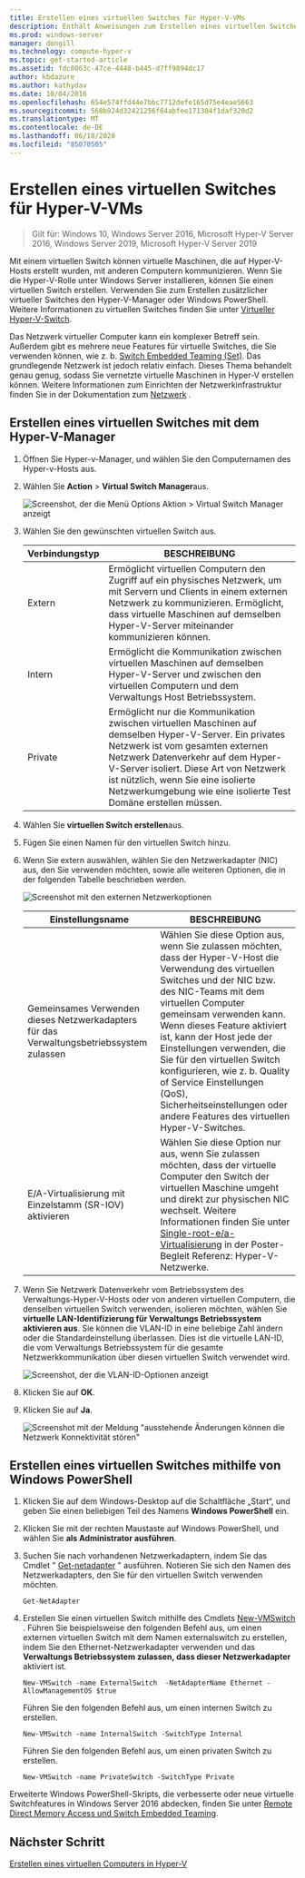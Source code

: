 ```yaml
---
title: Erstellen eines virtuellen Switches für Hyper-V-VMs
description: Enthält Anweisungen zum Erstellen eines virtuellen Switches mit dem Hyper-V-Manager oder Windows PowerShell.
ms.prod: windows-server
manager: dongill
ms.technology: compute-hyper-v
ms.topic: get-started-article
ms.assetid: fdc8063c-47ce-4448-b445-d7ff9894dc17
author: kbdazure
ms.author: kathydav
ms.date: 10/04/2016
ms.openlocfilehash: 654e574ffd44e7bbc7712defe165d75e4eae5663
ms.sourcegitcommit: 568b924d32421256f64abfee171304f1daf320d2
ms.translationtype: MT
ms.contentlocale: de-DE
ms.lasthandoff: 06/18/2020
ms.locfileid: "85070505"
---
```

# <a name="create-a-virtual-switch-for-hyper-v-virtual-machines"></a>Erstellen eines virtuellen Switches für Hyper-V-VMs

>Gilt für: Windows 10, Windows Server 2016, Microsoft Hyper-V Server 2016, Windows Server 2019, Microsoft Hyper-V Server 2019
  
Mit einem virtuellen Switch können virtuelle Maschinen, die auf Hyper-V-Hosts erstellt wurden, mit anderen Computern kommunizieren. Wenn Sie die Hyper-V-Rolle unter Windows Server installieren, können Sie einen virtuellen Switch erstellen. Verwenden Sie zum Erstellen zusätzlicher virtueller Switches den Hyper-V-Manager oder Windows PowerShell. Weitere Informationen zu virtuellen Switches finden Sie unter [Virtueller Hyper-V-Switch](../../hyper-v-virtual-switch/Hyper-V-Virtual-Switch.md).  
  
Das Netzwerk virtueller Computer kann ein komplexer Betreff sein. Außerdem gibt es mehrere neue Features für virtuelle Switches, die Sie verwenden können, wie z. b. [Switch Embedded Teaming (Set)](../../hyper-v-virtual-switch/RDMA-and-Switch-Embedded-Teaming.md#switch-embedded-teaming-set). Das grundlegende Netzwerk ist jedoch relativ einfach. Dieses Thema behandelt genau genug, sodass Sie vernetzte virtuelle Maschinen in Hyper-V erstellen können. Weitere Informationen zum Einrichten der Netzwerkinfrastruktur finden Sie in der Dokumentation zum [Netzwerk](../../../networking/index.yml) .   
  
## <a name="create-a-virtual-switch-by-using-hyper-v-manager"></a>Erstellen eines virtuellen Switches mit dem Hyper-V-Manager  
  
1.  Öffnen Sie Hyper-v-Manager, und wählen Sie den Computernamen des Hyper-v-Hosts aus.  
  
2.  Wählen Sie **Action**  >  **Virtual Switch Manager**aus.  
  
    ![Screenshot, der die Menü Options Aktion > Virtual Switch Manager anzeigt](../media/Hyper-V-Action-VSwitchManager.png)  
  
3.  Wählen Sie den gewünschten virtuellen Switch aus.  
  
    |Verbindungstyp|BESCHREIBUNG|  
    |-------------------|---------------|  
    |Extern|Ermöglicht virtuellen Computern den Zugriff auf ein physisches Netzwerk, um mit Servern und Clients in einem externen Netzwerk zu kommunizieren. Ermöglicht, dass virtuelle Maschinen auf demselben Hyper-V-Server miteinander kommunizieren können.|  
    |Intern|Ermöglicht die Kommunikation zwischen virtuellen Maschinen auf demselben Hyper-V-Server und zwischen den virtuellen Computern und dem Verwaltungs Host Betriebssystem.|  
    |Private|Ermöglicht nur die Kommunikation zwischen virtuellen Maschinen auf demselben Hyper-V-Server. Ein privates Netzwerk ist vom gesamten externen Netzwerk Datenverkehr auf dem Hyper-V-Server isoliert. Diese Art von Netzwerk ist nützlich, wenn Sie eine isolierte Netzwerkumgebung wie eine isolierte Test Domäne erstellen müssen.|  
  
4.  Wählen Sie **virtuellen Switch erstellen**aus.  
  
5.  Fügen Sie einen Namen für den virtuellen Switch hinzu.  
  
6.  Wenn Sie extern auswählen, wählen Sie den Netzwerkadapter (NIC) aus, den Sie verwenden möchten, sowie alle weiteren Optionen, die in der folgenden Tabelle beschrieben werden.  
  
    ![Screenshot mit den externen Netzwerkoptionen](../media/Hyper-V-NewVSwitch-ExternalOptions.png)  
  
    |Einstellungsname|BESCHREIBUNG|  
    |----------------|---------------|  
    |Gemeinsames Verwenden dieses Netzwerkadapters für das Verwaltungsbetriebssystem zulassen|Wählen Sie diese Option aus, wenn Sie zulassen möchten, dass der Hyper-V-Host die Verwendung des virtuellen Switches und der NIC bzw. des NIC-Teams mit dem virtuellen Computer gemeinsam verwenden kann. Wenn dieses Feature aktiviert ist, kann der Host jede der Einstellungen verwenden, die Sie für den virtuellen Switch konfigurieren, wie z. b. Quality of Service Einstellungen (QoS), Sicherheitseinstellungen oder andere Features des virtuellen Hyper-V-Switches.|  
    |E/A-Virtualisierung mit Einzelstamm (SR-IOV) aktivieren|Wählen Sie diese Option nur aus, wenn Sie zulassen möchten, dass der virtuelle Computer den Switch der virtuellen Maschine umgeht und direkt zur physischen NIC wechselt. Weitere Informationen finden Sie unter [Single-root-e/a-Virtualisierung](https://technet.microsoft.com/library/dn641211.aspx#Sec4) in der Poster-Begleit Referenz: Hyper-V-Netzwerke.|  
  
7.  Wenn Sie Netzwerk Datenverkehr vom Betriebssystem des Verwaltungs-Hyper-V-Hosts oder von anderen virtuellen Computern, die denselben virtuellen Switch verwenden, isolieren möchten, wählen Sie **virtuelle LAN-Identifizierung für Verwaltungs Betriebssystem aktivieren aus**. Sie können die VLAN-ID in eine beliebige Zahl ändern oder die Standardeinstellung überlassen. Dies ist die virtuelle LAN-ID, die vom Verwaltungs Betriebssystem für die gesamte Netzwerkkommunikation über diesen virtuellen Switch verwendet wird.  
  
    ![Screenshot, der die VLAN-ID-Optionen anzeigt](../media/Hyper-V-NewSwitch-VLAN.png)  
  
8.  Klicken Sie auf **OK**.  
  
9. Klicken Sie auf **Ja**.  
  
    ![Screenshot mit der Meldung "ausstehende Änderungen können die Netzwerk Konnektivität stören"](../media/Hyper-V-NewVSwitch-DisruptNetwork.png)  
  
## <a name="create-a-virtual-switch-by-using-windows-powershell"></a>Erstellen eines virtuellen Switches mithilfe von Windows PowerShell  
  
1.  Klicken Sie auf dem Windows-Desktop auf die Schaltfläche „Start“, und geben Sie einen beliebigen Teil des Namens **Windows PowerShell** ein.  
  
2.  Klicken Sie mit der rechten Maustaste auf Windows PowerShell, und wählen Sie **als Administrator ausführen**.  
  
3.  Suchen Sie nach vorhandenen Netzwerkadaptern, indem Sie das Cmdlet " [Get-netadapter](https://technet.microsoft.com/library/jj130867.aspx) " ausführen. Notieren Sie sich den Namen des Netzwerkadapters, den Sie für den virtuellen Switch verwenden möchten.  
  
    ```  
    Get-NetAdapter  
    ```  
  
4.  Erstellen Sie einen virtuellen Switch mithilfe des Cmdlets [New-VMSwitch](https://technet.microsoft.com/library/hh848455.aspx) . Führen Sie beispielsweise den folgenden Befehl aus, um einen externen virtuellen Switch mit dem Namen externalswitch zu erstellen, indem Sie den Ethernet-Netzwerkadapter verwenden und das **Verwaltungs Betriebssystem zulassen, dass dieser Netzwerkadapter** aktiviert ist.  
  
    ```  
    New-VMSwitch -name ExternalSwitch  -NetAdapterName Ethernet -AllowManagementOS $true  
    ```  
  
    Führen Sie den folgenden Befehl aus, um einen internen Switch zu erstellen.  
  
    ```  
    New-VMSwitch -name InternalSwitch -SwitchType Internal  
    ```  
  
    Führen Sie den folgenden Befehl aus, um einen privaten Switch zu erstellen.  
  
    ```  
    New-VMSwitch -name PrivateSwitch -SwitchType Private  
    ```  
  
Erweiterte Windows PowerShell-Skripts, die verbesserte oder neue virtuelle Switchfeatures in Windows Server 2016 abdecken, finden Sie unter [Remote Direct Memory Access und Switch Embedded Teaming](../../hyper-v-virtual-switch/RDMA-and-Switch-Embedded-Teaming.md).  

  
## <a name="next-step"></a>Nächster Schritt  
[Erstellen eines virtuellen Computers in Hyper-V](Create-a-virtual-machine-in-Hyper-V.md)  
  


